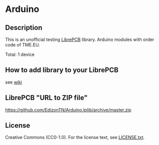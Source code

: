 # Arduino

## Description

This is an unofficial testing [LibrePCB](https://librepcb.org) library. 
Arduino modules with order code of TME.EU.

Total: 1 device


## How to add library to your LibrePCB
see [wiki](../../wiki/)


## LibrePCB "URL to ZIP file"
https://github.com/EdizonTN/Arduino.lplib/archive/master.zip


## License

Creative Commons (CC0-1.0). For the license text, see [LICENSE.txt](LICENSE.txt).
